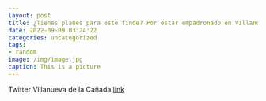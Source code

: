 ```yaml
---
layout: post
title: ¿Tienes planes para este finde? Por estar empadronado en VillanuevaDeLaCañada tienes descuentos en el Zoo de Madrid. Más infor...
date: 2022-09-09 03:24:22
categories: uncategorized
tags:
- random
image: /img/image.jpg
caption: This is a picture
---
```

Twitter Villanueva de la Cañada [link](https://twitter.com/AytoVDLCanada/status/1567817549911363585)
